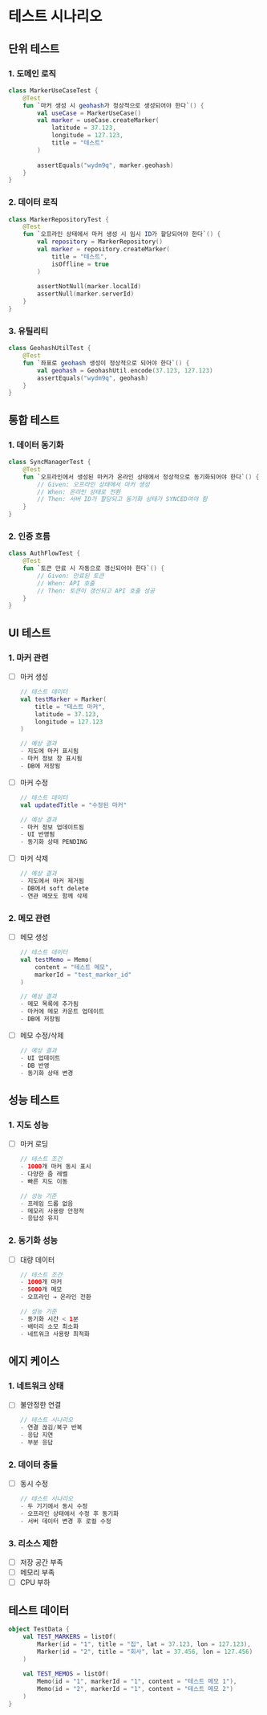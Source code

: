 # 테스트 시나리오

## 단위 테스트

### 1. 도메인 로직
```kotlin
class MarkerUseCaseTest {
    @Test
    fun `마커 생성 시 geohash가 정상적으로 생성되어야 한다`() {
        val useCase = MarkerUseCase()
        val marker = useCase.createMarker(
            latitude = 37.123,
            longitude = 127.123,
            title = "테스트"
        )
        
        assertEquals("wydm9q", marker.geohash)
    }
}
```

### 2. 데이터 로직
```kotlin
class MarkerRepositoryTest {
    @Test
    fun `오프라인 상태에서 마커 생성 시 임시 ID가 할당되어야 한다`() {
        val repository = MarkerRepository()
        val marker = repository.createMarker(
            title = "테스트",
            isOffline = true
        )
        
        assertNotNull(marker.localId)
        assertNull(marker.serverId)
    }
}
```

### 3. 유틸리티
```kotlin
class GeohashUtilTest {
    @Test
    fun `좌표로 geohash 생성이 정상적으로 되어야 한다`() {
        val geohash = GeohashUtil.encode(37.123, 127.123)
        assertEquals("wydm9q", geohash)
    }
}
```

## 통합 테스트

### 1. 데이터 동기화
```kotlin
class SyncManagerTest {
    @Test
    fun `오프라인에서 생성된 마커가 온라인 상태에서 정상적으로 동기화되어야 한다`() {
        // Given: 오프라인 상태에서 마커 생성
        // When: 온라인 상태로 전환
        // Then: 서버 ID가 할당되고 동기화 상태가 SYNCED여야 함
    }
}
```

### 2. 인증 흐름
```kotlin
class AuthFlowTest {
    @Test
    fun `토큰 만료 시 자동으로 갱신되어야 한다`() {
        // Given: 만료된 토큰
        // When: API 호출
        // Then: 토큰이 갱신되고 API 호출 성공
    }
}
```

## UI 테스트

### 1. 마커 관련
- [ ] 마커 생성
  ```kotlin
  // 테스트 데이터
  val testMarker = Marker(
      title = "테스트 마커",
      latitude = 37.123,
      longitude = 127.123
  )
  
  // 예상 결과
  - 지도에 마커 표시됨
  - 마커 정보 창 표시됨
  - DB에 저장됨
  ```

- [ ] 마커 수정
  ```kotlin
  // 테스트 데이터
  val updatedTitle = "수정된 마커"
  
  // 예상 결과
  - 마커 정보 업데이트됨
  - UI 반영됨
  - 동기화 상태 PENDING
  ```

- [ ] 마커 삭제
  ```kotlin
  // 예상 결과
  - 지도에서 마커 제거됨
  - DB에서 soft delete
  - 연관 메모도 함께 삭제
  ```

### 2. 메모 관련
- [ ] 메모 생성
  ```kotlin
  // 테스트 데이터
  val testMemo = Memo(
      content = "테스트 메모",
      markerId = "test_marker_id"
  )
  
  // 예상 결과
  - 메모 목록에 추가됨
  - 마커에 메모 카운트 업데이트
  - DB에 저장됨
  ```

- [ ] 메모 수정/삭제
  ```kotlin
  // 예상 결과
  - UI 업데이트
  - DB 반영
  - 동기화 상태 변경
  ```

## 성능 테스트

### 1. 지도 성능
- [ ] 마커 로딩
  ```kotlin
  // 테스트 조건
  - 1000개 마커 동시 표시
  - 다양한 줌 레벨
  - 빠른 지도 이동
  
  // 성능 기준
  - 프레임 드롭 없음
  - 메모리 사용량 안정적
  - 응답성 유지
  ```

### 2. 동기화 성능
- [ ] 대량 데이터
  ```kotlin
  // 테스트 조건
  - 1000개 마커
  - 5000개 메모
  - 오프라인 → 온라인 전환
  
  // 성능 기준
  - 동기화 시간 < 1분
  - 배터리 소모 최소화
  - 네트워크 사용량 최적화
  ```

## 에지 케이스

### 1. 네트워크 상태
- [ ] 불안정한 연결
  ```kotlin
  // 테스트 시나리오
  - 연결 끊김/복구 반복
  - 응답 지연
  - 부분 응답
  ```

### 2. 데이터 충돌
- [ ] 동시 수정
  ```kotlin
  // 테스트 시나리오
  - 두 기기에서 동시 수정
  - 오프라인 상태에서 수정 후 동기화
  - 서버 데이터 변경 후 로컬 수정
  ```

### 3. 리소스 제한
- [ ] 저장 공간 부족
- [ ] 메모리 부족
- [ ] CPU 부하

## 테스트 데이터
```kotlin
object TestData {
    val TEST_MARKERS = listOf(
        Marker(id = "1", title = "집", lat = 37.123, lon = 127.123),
        Marker(id = "2", title = "회사", lat = 37.456, lon = 127.456)
    )
    
    val TEST_MEMOS = listOf(
        Memo(id = "1", markerId = "1", content = "테스트 메모 1"),
        Memo(id = "2", markerId = "1", content = "테스트 메모 2")
    )
} 